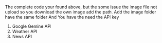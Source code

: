 The complete code your found above, but the some issue the image file not upload so you download the own image add the path. 
Add the image folder have the same folder 
And You have the need the API key 
1. Google Gemine API
2. Weather API
3. News API
   
